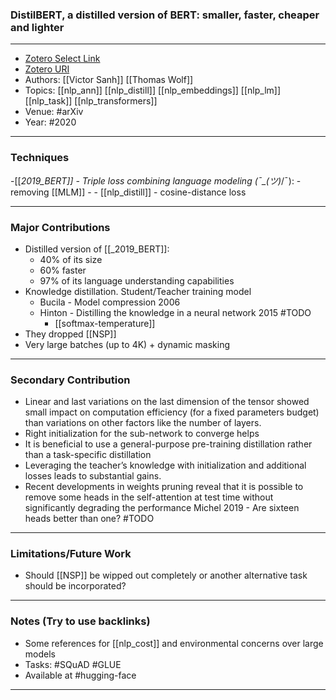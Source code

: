 ### DistilBERT, a distilled version of BERT: smaller, faster, cheaper and lighter
---
- [Zotero Select Link](zotero://select/groups/2480461/items/KZXBZ24C)
- [Zotero URI](https://www.zotero.org/groups/2480461/items/KZXBZ24C)
- Authors: [[Victor Sanh]] [[Thomas Wolf]]
- Topics: [[nlp_ann]] [[nlp_distill]]  [[nlp_embeddings]] [[nlp_lm]] [[nlp_task]] [[nlp_transformers]]
- Venue: #arXiv
- Year: #2020
---
### Techniques
-[[_2019_BERT]]
	- Triple loss combining language modeling (¯\_(ツ)_/¯):
		- removing [[MLM]]
		- 
	- [[nlp_distill]]
	- cosine-distance loss 

---
### Major Contributions
- Distilled version of [[_2019_BERT]]:
	- 40% of its size
	- 60% faster
	- 97% of its language understanding capabilities
- Knowledge distillation. Student/Teacher training model
	- Bucila - Model compression 2006
	- Hinton - Distilling the knowledge in a neural network 2015 #TODO
		- [[softmax-temperature]]
- They dropped [[NSP]]
- Very large batches (up to 4K) + dynamic masking
---
### Secondary Contribution
- Linear and last variations on the last dimension of the tensor showed small impact on computation efficiency (for a fixed parameters budget) than variations on other factors like the number of layers. 
- Right initialization for the sub-network to converge helps
- It is beneficial to use a general-purpose pre-training distillation rather than a task-specific distillation
- Leveraging the teacher’s knowledge with initialization and additional losses leads to substantial gains.
- Recent developments in weights pruning reveal that it is possible to remove some heads in the self-attention at test time without significantly degrading the performance Michel 2019 - Are sixteen heads better than one? #TODO
---
### Limitations/Future Work
- Should [[NSP]] be wipped out completely or another alternative task should be incorporated?
---
### Notes (Try to use backlinks)
- Some references for [[nlp_cost]] and environmental concerns over large models
- Tasks: #SQuAD #GLUE 
- Available at #hugging-face 
---

